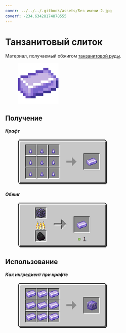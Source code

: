 ```yaml
---
cover: ../../../.gitbook/assets/Без имени-2.jpg
coverY: -234.63428174878555
---
```


# Танзанитовый слиток

Материал, получаемый обжигом [танзанитовой руды](../../rudy/tanzanitovaya-ruda.md).

<figure><img src="../../../.gitbook/assets/purple_ore_ingot.png" alt=""><figcaption></figcaption></figure>

## Получение

#### _Крафт_



<figure><img src="../../../.gitbook/assets/purple_ore_ingot_result-x1.png" alt=""><figcaption></figcaption></figure>

#### _Обжиг_

<figure><img src="../../../.gitbook/assets/purple_ore_ingot_result.gif" alt=""><figcaption></figcaption></figure>

## Использование

#### _Как ингредиент при крафте_

<figure><img src="../../../.gitbook/assets/purple_ore_block_result-x1.png" alt=""><figcaption></figcaption></figure>

